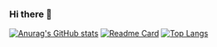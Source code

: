 ### Hi there 👋
[![Anurag's GitHub stats](https://github-readme-stats.vercel.app/api?username=lisichaoyun&show_icons=true&theme=cobalt)](https://github.com/anuraghazra/github-readme-stats)
[![Readme Card](https://github-readme-stats.vercel.app/api/pin/?username=lisichaoyun&repo=salary)](https://github.com/anuraghazra/github-readme-stats)
[![Top Langs](https://github-readme-stats.vercel.app/api/top-langs/?username=anuraghazra)](https://github.com/anuraghazra/github-readme-stats)
<!--
**lisichaoyun/lisichaoyun** is a ✨ _special_ ✨ repository because its `README.md` (this file) appears on your GitHub profile.

Here are some ideas to get you started:

- 🔭 I’m currently working on ...
- 🌱 I’m currently learning ...
- 👯 I’m looking to collaborate on ...
- 🤔 I’m looking for help with ...
- 💬 Ask me about ...
- 📫 How to reach me: ...
- 😄 Pronouns: ...
- ⚡ Fun fact: ...
-->
